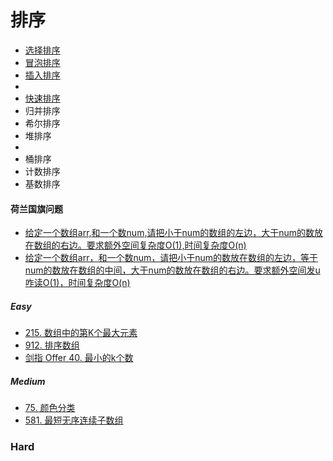 # 排序

* [选择排序](https://swiftfiddle.com/wql7orkurjdyppzartshmj6zee)
* [冒泡排序](https://swiftfiddle.com/imbgwwthmvd7zawkvyqowecroe)
* [插入排序](https://swiftfiddle.com/q3otq4rrcnax7irle4b6qgfmt4)
* 
* [快速排序](https://swiftfiddle.com/wvdwxtj4ejfunpbl6kpquzo46q)
* 归并排序
* 希尔排序
* 堆排序
* 
* 桶排序
* 计数排序
* 基数排序


#### 荷兰国旗问题

* [给定一个数组arr,和一个数num,请把小于num的数组的左边，大于num的数放在数组的右边。要求额外空间复杂度O(1),时间复杂度O(n)](https://swiftfiddle.com/gq6dmgwypvg55e47wpbzkogzee)
* [给定一个数组arr，和一个数num，请把小于num的数放在数组的左边，等于num的数放在数组的中间，大于num的数放在数组的右边。要求额外空间发u咋读O(1)，时间复杂度O(n)](https://swiftfiddle.com/daevx3jcgbaate5m2ncaazdxt4)

##### Easy
* [215. 数组中的第K个最大元素](https://leetcode-cn.com/problems/kth-largest-element-in-an-array/)
* [912. 排序数组](https://leetcode-cn.com/problems/sort-an-array/)
* [剑指 Offer 40. 最小的k个数](https://leetcode-cn.com/problems/zui-xiao-de-kge-shu-lcof/)
##### Medium
* [75. 颜色分类](https://leetcode-cn.com/problems/sort-colors/)
* [581. 最短无序连续子数组](https://leetcode-cn.com/problems/shortest-unsorted-continuous-subarray/)
### Hard
